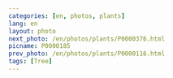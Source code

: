 ```yaml
---
categories: [en, photos, plants]
lang: en
layout: photo
next_photo: /en/photos/plants/P0000376.html
picname: P0000185
prev_photo: /en/photos/plants/P0000116.html
tags: [Tree]
---
```

